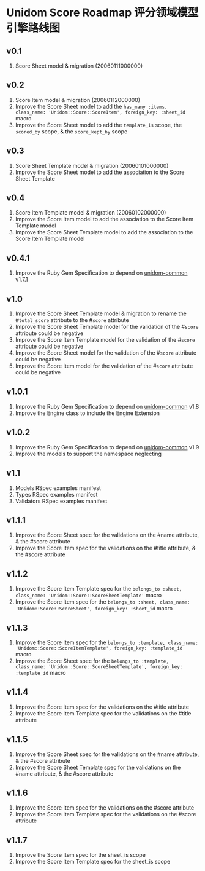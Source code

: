# Unidom Score Roadmap 评分领域模型引擎路线图

## v0.1
1. Score Sheet model & migration (20060111000000)

## v0.2
1. Score Item model & migration (20060112000000)
2. Improve the Score Sheet model to add the ``has_many :items, class_name: 'Unidom::Score::ScoreItem', foreign_key: :sheet_id`` macro
3. Improve the Score Sheet model to add the ``template_is`` scope, the ``scored_by`` scope, & the ``score_kept_by`` scope

## v0.3
1. Score Sheet Template model & migration (20060101000000)
2. Improve the Score Sheet model to add the association to the Score Sheet Template

## v0.4
1. Score Item Template model & migration (20060102000000)
2. Improve the Score Item model to add the association to the Score Item Template model
3. Improve the Score Sheet Template model to add the association to the Score Item Template model

## v0.4.1
1. Improve the Ruby Gem Specification to depend on [unidom-common](https://github.com/topbitdu/unidom-common) v1.7.1

## v1.0
1. Improve the Score Sheet Template model & migration to rename the #``total_score`` attribute to the #``score`` attribute
2. Improve the Score Sheet Template model for the validation of the #``score`` attribute could be negative
3. Improve the Score Item Template model for the validation of the #``score`` attribute could be negative
4. Improve the Score Sheet model for the validation of the #``score`` attribute could be negative
5. Improve the Score Item model for the validation of the #``score`` attribute could be negative

## v1.0.1
1. Improve the Ruby Gem Specification to depend on [unidom-common](https://github.com/topbitdu/unidom-common) v1.8
2. Improve the Engine class to include the Engine Extension

## v1.0.2
1. Improve the Ruby Gem Specification to depend on [unidom-common](https://github.com/topbitdu/unidom-common) v1.9
2. Improve the models to support the namespace neglecting

## v1.1
1. Models RSpec examples manifest
2. Types RSpec examples manifest
3. Validators RSpec examples manifest

## v1.1.1
1. Improve the Score Sheet spec for the validations on the #name attribute, & the #score attribute
2. Improve the Score Item spec for the validations on the #title attribute, & the #score attribute

## v1.1.2
1. Improve the Score Item Template spec for the ``belongs_to :sheet, class_name: 'Unidom::Score::ScoreSheetTemplate'`` macro
2. Improve the Score Item spec for the ``belongs_to :sheet, class_name: 'Unidom::Score::ScoreSheet', foreign_key: :sheet_id`` macro

## v1.1.3
1. Improve the Score Item spec for the ``belongs_to :template, class_name: 'Unidom::Score::ScoreItemTemplate', foreign_key: :template_id`` macro
2. Improve the Score Sheet spec for the ``belongs_to :template, class_name: 'Unidom::Score::ScoreSheetTemplate', foreign_key: :template_id`` macro

## v1.1.4
1. Improve the Score Item spec for the validations on the #title attribute
2. Improve the Score Item Template spec for the validations on the #title attribute

## v1.1.5
1. Improve the Score Sheet spec for the validations on the #name attribute, & the #score attribute
2. Improve the Score Sheet Template spec for the validations on the #name attribute, & the #score attribute

## v1.1.6
1. Improve the Score Item spec for the validations on the #score attribute
2. Improve the Score Item Template spec for the validations on the #score attribute

## v1.1.7
1. Improve the Score Item spec for the sheet_is scope
2. Improve the Score Item Template spec for the sheet_is scope
